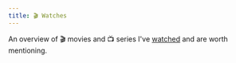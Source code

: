 ```yaml
---
title: 🎬 Watches
---
```

An overview of 🎬 movies and 📺 series I've [watched][indieweb] and are worth mentioning.

[indieweb]: https://indieweb.org/watch

